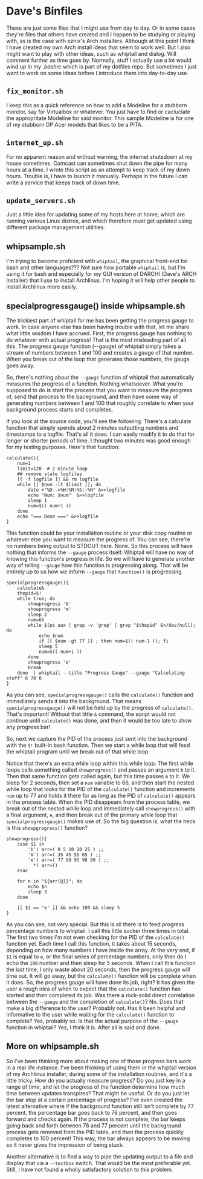 # Dave's Binfiles  

These are just some files that I might use from day to day.  Or in some cases they're files
that others have created and I happen to be studying or playing with, as is the case with
eznix's Arch installers.  Although at this point I think I have created my own Arch install
ideas that seem to work well.  But I also might want to play with other ideas, such as
whiptail and dialog.  Will comment further as time goes by.  Normally, stuff I actually use a
lot would wind up in my *.bashrc* which is part of my dotfiles repo.  But sometimes I just want
to work on some ideas before I introduce them into day-to-day use.

## `fix_monitor.sh`

I keep this as a quick reference on how to add a Modeline for a stubborn monitor, say for
Virtualbox or whatever.  You just have to find or cacluclate the appropritate Modeline for
said monitor.  This sample Modeline is for one of my stubborn DP Acer models that likes to be
a PITA.

## `internet_up.sh`

For no apparent reason and without warning, the internet shutsdown at my house sometimes.
Comcast can sometimes shut down the pipe for many hours at a time.  I wrote this script as an
attempt to keep track of my down hours.  Trouble is, I have to launch it manually.  Perhaps
in the future I can write a service that keeps track of down time.

## `update_servers.sh`

Just a little idea for updating some of my hosts here at home, which are running various
Linux distros, and which therefore must get updated using different package management
utilities.

## whipsample.sh

I'm trying to become proficient with `whiptail`, the graphical front-end for bash and other
languages???  Not sure how portable `whiptail` is, but I'm using it for bash and especially 
for my GUI version of DARCHI (Dave's ARCH Installer) that I use to install Archlinux.  I'm
hoping it will help other people to install Archlinux more easily.

## specialprogressgauge() inside whipsample.sh

The trickiest part of whiptail for me has been getting the progress gauge to work.  In case
anyone else has been having trouble with that, let me share what little wisdom I have
accrued.  First, the progress gauge has nothing to do whatever with actual progress!  That is
the most misleading part of all this.  The progress gauge function (--gauge) of whiptail
simply takes a stream of numbers between 1 and 100 and creates a gauge of that number.  When
you break out of the loop that generates those numbers, the gauge goes away.

So, there's nothing about the `--gauge` function of whiptail that automatically measures the
progress of a function.  Nothing whatsoever.  What you're supposed to do is start the process
that you want to measure the progress of, send that process to the background, and then have
some way of generating numbers between 1 and 100 that roughly correlate to when your
background process starts and completes.

If you look at the source code, you'll see the following.  There's a calculate function that
simply spends about 2 minutes outputting numbers and timestamps to a logfile.  That's all it
does.  I can easily modify it to do that for longer or shorter periods of time.  I thought
two minutes was good enough for my testing purposes.  Here's that function:

```
calculate(){
    num=1
    limit=120  # 2 minute loop
    ## remove stale logfiles
    [[ -f logfile ]] && rm logfile
    while [[ $num -lt $limit ]]; do
        date +"%D-->%H:%M:%S::%N" &>>logfile
        echo "Num: $num"  &>>logfile
        sleep 1
        num=$(( num+1 ))
    done
    echo "=== Done ===" &>>logfile
}
```

This function could be your installation routine or your disk copy routine or whatever else
you want to measure the progress of.  You can see, there're no numbers being output to STDOUT
here.  None.  So this process will have nothing that informs the `--gauge` process itself.
Whiptail will have no way of knowing this function's progress in life.  So we will have to
generate another way of telling `--gauge` how this function is progressing along.  That will
be entirely up to us how we inform `--gauge` that `function()` is progressing.

```
specialprogressgauge(){
    calculate&
    thepid=$!
    while true; do
        showprogress 'b'
        showprogress 'm'
        sleep 2
        num=66
        while $(ps aux | grep -v 'grep' | grep "$thepid" &>/dev/null); do
            echo $num 
            if [[ $num -gt 77 ]] ; then num=$(( num-1 )); fi
            sleep 5
            num=$(( num+1 ))
        done
        showprogress 'e' 
        break
    done  | whiptail --title "Progress Gauge" --gauge "Calculating stuff" 6 70 0
}

```

As you can see, `specialprogressgauge()` calls the `calculate()` function and immediately
sends it into the background.  That means `specialprogressgauge()` will not be held up by the
progress of `calculate()`.  That's important!  Without that little `&` command, the script
would not continue until `calculate()` was done, and then it would be too late to show any
progress bar!

So, next we capture the PID of the process just sent into the background with the `$!`
built-in bash function.  Then we start a while loop that will feed the whiptail program until
we break out of that while loop.

Notice that there's an extra while loop within this while loop.  The first while loops calls
something called `showprogress()` and passes an argument `b` to it.  Then that same function
gets called again, but this time passes `m` to it.  We sleep for 2 seconds, then set a `num`
variable to 66, and then start the nested while loop that looks for the PID of the
`calculate()` function and increments `num` up to 77 and holds it there for as long as the
PID of `calculate()` appears in the process table.  When the PID disappears from the process
table, we break out of the nested while loop and immediately call `showprogress()` with a
final argument, `e`, and then break out of the primary while loop that
`specialprogressgauge()` makes use of.  So the big question is, what the heck is this
`showpgrogress()` function?

```
showprogress(){
    case $1 in
        'b') arr=( 0 5 10 20 25 ) ;;
        'm') arr=( 35 45 55 65 ) ;;
        'e') arr=( 77 88 95 98 99 ) ;;
          *) arr=()
    esac

    for n in "${arr[@]}"; do
        echo $n
        sleep 3
    done

    [[ $1 == 'e' ]] && echo 100 && sleep 5
}
```

As you can see, not very special.  But this is all there is to feed progress percentage
numbers to whiptail.  I call this little sucker three times in total.  The first two times
I'm not even checking for the PID of the `calculate()` function yet.  Each time I call this
function, it takes about 15 seconds, depending on how many numbers I have inside the array.
At the very end, if `$1` is equal to `e`, or the final series of percentage numbers, only
then do I echo the `100` number and then sleep for 5 seconds.  When I call this function the
last time, I only waste about 20 seconds, then the progress gauge will time out.  It will go
away, but the `calculate()` function will be complete when it does.  So, the progress gauge
will have done its job, right?  It has given the user a rough idea of when to expect that the
`calculate()` function has started and then completed its job.  Was there a rock-solid
direct correlation between the `--gauge` and the completion of `calculate()`?  No.  Does that
make a big difference to the user?  Probably not.  Has it been helpful and informative to the
user while waiting for the `calculate()` function to complete?  Yes, probably so.  Is that
the actual purpose of the `--gauge` function in whiptail?  Yes, I think it is.  After all is
said and done.

## More on whipsample.sh

So I've been thinking more about making one of those progress bars work in a real life
instance.  I've been thinking of using them in the whiptail version of my Archlinux
installer, during some of the installation routines, and it's a little tricky.  How do you
actually measure progress?  Do you just key in a range of time, and let the progress of the
function determine how much time between updates transpires?  That might be useful.  Or do
you just let the bar stop at a certain percentage of progress?  I've even created the latest
alternative where if the background function still isn't complete by 77 percent, the
percentage bar goes back to 76 percent, and then goes forward and checks again.  If the
process is not complete, the bar keeps going back and forth between 76 and 77 percent until
the background process gets removed from the PID table, and then the process quickly
completes to 100 percent!  This way, the bar always appears to be moving so it never gives
the impression of being stuck.

Another alternative is to find a way to pipe the updating output to a file and display that
via a `--textbox` switch.  That would be the most preferable yet.  Still, I have not found a
wholly satisfactory solution to this problem.

